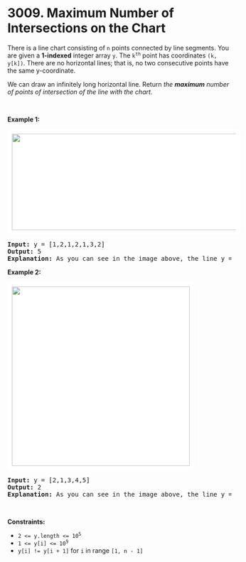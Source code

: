 # 3009. Maximum Number of Intersections on the Chart

<p>There is a line chart consisting of <code>n</code> points connected by line segments. You are given a <strong>1-indexed</strong> integer array <code>y</code>. The <code>k<sup>th</sup></code> point has coordinates <code>(k, y[k])</code>. There are no horizontal lines; that is, no two consecutive points have the same y-coordinate.</p>

<p>We can draw an infinitely long horizontal line. Return <em>the <strong>maximum</strong> number of points of intersection of the line with the chart</em>.</p>

<p>&nbsp;</p>
<p><strong class="example">Example 1:</strong></p>
<strong><img alt="" src="https://assets.leetcode.com/static_assets/others/20231208-020549.jpeg" style="padding: 10px; background: rgb(255, 255, 255); border-radius: 0.5rem; height: 217px; width: 600px;" /></strong>

<pre>
<strong>Input:</strong> y = [1,2,1,2,1,3,2]
<strong>Output:</strong> 5
<strong>Explanation:</strong> As you can see in the image above, the line y = 1.5 has 5 intersections with the chart (in red crosses). You can also see the line y = 2 which intersects the chart in 4 points (in red crosses). It can be shown that there is no horizontal line intersecting the chart at more than 5 points. So the answer would be 5.
</pre>

<p><strong class="example">Example 2:</strong></p>
<strong><img alt="" src="https://assets.leetcode.com/static_assets/others/20231208-020557.jpeg" style="padding: 10px; background: rgb(255, 255, 255); border-radius: 0.5rem; width: 400px; height: 404px;" /></strong>

<pre>
<strong>Input:</strong> y = [2,1,3,4,5]
<strong>Output:</strong> 2
<strong>Explanation:</strong> As you can see in the image above, the line y = 1.5 has 2 intersections with the chart (in red crosses). You can also see the line y = 2 which intersects the chart in 2 points (in red crosses). It can be shown that there is no horizontal line intersecting the chart at more than 2 points. So the answer would be 2.
</pre>

<p>&nbsp;</p>
<p><strong>Constraints:</strong></p>

<ul>
	<li><code>2 &lt;= y.length &lt;= 10<sup>5</sup></code></li>
	<li><code>1 &lt;= y[i] &lt;= 10<sup>9</sup></code></li>
	<li><code>y[i] != y[i + 1]</code> for <code>i</code> in range <code>[1, n - 1]</code></li>
</ul>

